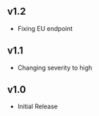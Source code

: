 v1.2
-----
- Fixing EU endpoint

v1.1
-----
- Changing severity to high

v1.0
-----
- Initial Release
